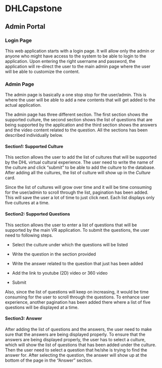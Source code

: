 # DHLCapstone

## Admin Portal
### Login Page
This web application starts with a  login page. It will allow only the admin or anyone who might have access to the system to be able to login to the application. Upon entering the right username and password, the application will re-direct the user to the main admin page where the user will be able to customize the content.

### Admin Page
The admin page is basically a one stop stop for the user/admin. This is where the user will be able to add a new contents that will get added to the actual application.

The admin page has three different section. The first section shows the supported culture, the second section shows the list of questions that are being supported by the application and the third section shows the answers and the video content related to the question. All the sections has been described individually below.

#### Section1: Supported Culture
This section allows the user to add the list of cultures that will be supported by the DHL virtual cultural experience. The user need to write the name of the culture and click “submit” to be able to add the culture to the database. After adding all the cultures, the list of culture will show up in the *Culture* card. 

Since the list of cultures will grow over time and it will be time consuming for the user/admin to scroll through the list, pagination has been added. This will save the user a lot of time to just click next. Each list displays only five cultures at a time.

#### Section2: Supported Questions
This section allows the user to enter a list of questions that will be supported by the main VR application. To submit the questions, the user need to following steps. 
- Select the culture under which the questions will be listed

- Write the question in the section provided

- Write the answer related to the question that just has been added

- Add the link to youtube (2D) video or 360 video

- Submit

Also, since the list of questions will keep on increasing, it would be time consuming for the user to scroll through the questions. To enhance user experience, another pagination has been added there where a list of five questions will be displayed at a time.

#### Section3: Answer
After adding the list of questions and the answers, the user need to make sure that the answers are being displayed properly. To ensure that the answers are being displayed properly, the user has to select a culture, which will show the list of questions that has been added under the culture. Then the user need to select a question that he/she is  trying to find the answer for. After selecting the question, the answer will show up at the bottom of the page in the “Answer” section.